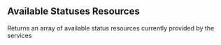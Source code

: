 ## Available Statuses Resources

Returns an array of available status resources currently provided by the services

